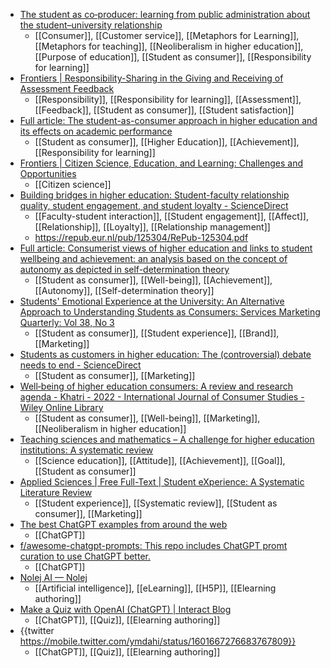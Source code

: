- [The student as co‐producer: learning from public administration about the student–university relationship](https://www.tandfonline.com/doi/abs/10.1080/03075070802562857)
	- [[Consumer]], [[Customer service]], [[Metaphors for Learning]], [[Metaphors for teaching]], [[Neoliberalism in higher education]], [[Purpose of education]], [[Student as consumer]], [[Responsibility for learning]]
- [Frontiers | Responsibility-Sharing in the Giving and Receiving of Assessment Feedback](https://www.frontiersin.org/articles/10.3389/fpsyg.2017.01519/full)
	- [[Responsibility]], [[Responsibility for learning]], [[Assessment]], [[Feedback]], [[Student as consumer]], [[Student satisfaction]]
- [Full article: The student-as-consumer approach in higher education and its effects on academic performance](https://www.tandfonline.com/doi/full/10.1080/03075079.2015.1127908)
	- [[Student as consumer]], [[Higher Education]], [[Achievement]], [[Responsibility for learning]]
- [Frontiers | Citizen Science, Education, and Learning: Challenges and Opportunities](https://www.frontiersin.org/articles/10.3389/fsoc.2020.613814/full)
	- [[Citizen science]]
- [Building bridges in higher education: Student-faculty relationship quality, student engagement, and student loyalty - ScienceDirect](https://www.sciencedirect.com/science/article/abs/pii/S0883035519319068)
	- [[Faculty-student interaction]], [[Student engagement]], [[Affect]], [[Relationship]], [[Loyalty]], [[Relationship management]]
	- https://repub.eur.nl/pub/125304/RePub-125304.pdf
- [Full article: Consumerist views of higher education and links to student wellbeing and achievement: an analysis based on the concept of autonomy as depicted in self-determination theory](https://www.tandfonline.com/doi/full/10.1080/0309877X.2021.2011842)
	- [[Student as consumer]], [[Well-being]], [[Achievement]], [[Autonomy]], [[Self-determination theory]]
- [Students' Emotional Experience at the University: An Alternative Approach to Understanding Students as Consumers: Services Marketing Quarterly: Vol 38, No 3](https://www.tandfonline.com/doi/full/10.1080/15332969.2017.1325642)
	- [[Student as consumer]], [[Student experience]], [[Brand]], [[Marketing]]
- [Students as customers in higher education: The (controversial) debate needs to end - ScienceDirect](https://www.sciencedirect.com/science/article/abs/pii/S0969698917301303)
	- [[Student as consumer]], [[Marketing]]
- [Well‐being of higher education consumers: A review and research agenda - Khatri - 2022 - International Journal of Consumer Studies - Wiley Online Library](https://onlinelibrary.wiley.com/doi/abs/10.1111/ijcs.12783)
	- [[Student as consumer]], [[Well-being]], [[Marketing]], [[Neoliberalism in higher education]]
- [Teaching sciences and mathematics – A challenge for higher education institutions: A systematic review](https://bera-journals.onlinelibrary.wiley.com/doi/abs/10.1002/rev3.3259)
	- [[Science education]], [[Attitude]], [[Achievement]], [[Goal]], [[Student as consumer]]
- [Applied Sciences | Free Full-Text | Student eXperience: A Systematic Literature Review](https://www.mdpi.com/2076-3417/11/20/9543)
	- [[Student experience]], [[Systematic review]], [[Student as consumer]], [[Marketing]]
- [The best ChatGPT examples from around the web](https://www.learngpt.com/)
	- [[ChatGPT]]
- [f/awesome-chatgpt-prompts: This repo includes ChatGPT promt curation to use ChatGPT better.](https://github.com/f/awesome-chatgpt-prompts)
	- [[ChatGPT]]
- [Nolej AI — Nolej](https://nolej.io/nolej-ai)
	- [[Artificial intelligence]], [[eLearning]], [[H5P]], [[Elearning authoring]]
- [Make a Quiz with OpenAI (ChatGPT) | Interact Blog](https://www.tryinteract.com/blog/make-a-quiz-with-openai-chatgpt/)
	- [[ChatGPT]], [[Quiz]], [[Elearning authoring]]
- {{twitter https://mobile.twitter.com/ymdahi/status/1601667276683767809}}
	- [[ChatGPT]], [[Quiz]], [[Elearning authoring]]